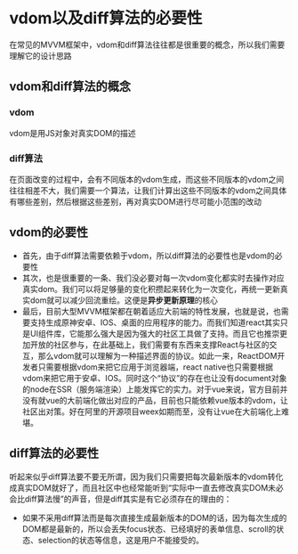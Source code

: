 # vdom以及diff算法的必要性

在常见的MVVM框架中，vdom和diff算法往往都是很重要的概念，所以我们需要理解它的设计思路

## vdom和diff算法的概念

### vdom

  vdom是用JS对象对真实DOM的描述

### diff算法

  在页面改变的过程中，会有不同版本的vdom生成，而这些不同版本的vdom之间往往相差不大，我们需要一个算法，让我们计算出这些不同版本的vdom之间具体有哪些差别，然后根据这些差别，再对真实DOM进行尽可能小范围的改动

## vdom的必要性

  - 首先，由于diff算法需要依赖于vdom，所以diff算法的必要性也是vdom的必要性
  - 其次，也是很重要的一条、我们没必要对每一次vdom变化都实时去操作对应真实dom。我们可以将足够量的变化积攒起来转化为一次变化，再统一更新真实dom就可以减少回流重绘。这便是**异步更新原理**的核心
  - 最后，目前大型MVVM框架都在朝着适应大前端的特性发展，也就是说，也需要支持生成原神安卓、IOS、桌面的应用程序的能力。而我们知道react其实只是UI组件库，它能那么强大是因为强大的社区工具做了支持。而且它也推崇更加开放的社区参与，在此基础上，我们需要有东西来支撑React与社区的交互，那么vdom就可以理解为一种描述界面的协议。如此一来，ReactDOM开发者只需要根据vdom来把它应用于浏览器端，react native也只需要根据vdom来把它用于安卓、IOS。同时这个“协议”的存在也让没有document对象的node在SSR（服务端渲染）上能发挥它的实力。对于vue来说，官方目前并没有就vue的大前端化做出对应的产品，目前也只能依赖vue版本的vdom，让社区出对策。好在阿里的开源项目weex如期而至，没有让vue在大前端化上难堪。

## diff算法的必要性

  听起来似乎diff算法要不要无所谓，因为我们只需要把每次最新版本的vdom转化成真实DOM就好了，而且社区中也经常能听到“实际中一直去修改真实DOM未必会比diff算法慢”的声音，但是diff其实是有它必须存在的理由的：

  - 如果不采用diff算法而是每次直接生成最新版本的DOM的话，因为每次生成的DOM都是最新的，所以会丢失focus状态、已经填好的表单信息、scroll的状态、selection的状态等信息，这是用户不能接受的。
